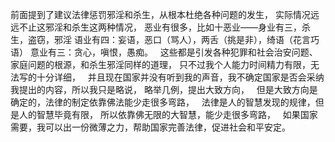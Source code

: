 前面提到了建议法律惩罚邪淫和杀生，从根本杜绝各种问题的发生，
实际情况远远不止这邪淫和杀生这两种情况，
恶业有很多，比如十恶业——身业有三，杀生，盗窃，邪淫 语业有四：妄语，恶口（骂人），两舌（挑是非），绮语（花言巧语） 意业有三：贪心，嗔恨，愚痴。
&nbsp;
这些都是引发各种犯罪和社会治安问题、家庭问题的根源，和杀生邪淫同样的道理，
只不过我个人能力时间精力有限，无法写的十分详细，
&nbsp;
并且现在国家并没有听到我的声音，我不确定国家是否会采纳我提出的内容，所以我只是略说，
略举几例，提出大致方向，
&nbsp;
但是大致方向是确定的，法律的制定依靠佛法能少走很多弯路，
&nbsp;
法律是人的智慧发现的规律，但是人的智慧毕竟有限，
所以依靠佛无限的大智慧，能少走很多弯路，
&nbsp;
如果国家需要，我可以出一份微薄之力，帮助国家完善法律，促进社会和平安定。